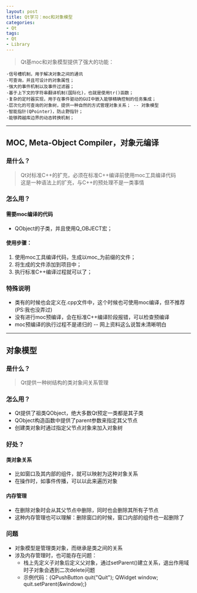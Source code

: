 ```yaml
---
layout: post
title: Qt学习：moc和对象模型
categories:
- Qt
tags:
- Qt
- Library
---
```


> Qt基moc和对象模型提供了强大的功能：

	·信号槽机制，用于解决对象之间的通讯
	·可查询，并且可设计的对象属性；
    ·强大的事件机制以及事件过滤器；
    ·基于上下文的字符串翻译机制(国际化)，也就是使用tr()函数；
    ·复杂的定时器实现，用于在事件驱动的GUI中嵌入能够精确控制的任务集成；
    ·层次化的可查询的对象树，提供一种自然的方式管理对象关系； -- 对象模型
    ·智能指针(QPointer)，防止野指针；
    ·能够跨越库边界的动态转换机制；

---
## MOC, Meta-Object Compiler，对象元编译
### 是什么？
> Qt对标准C++的扩充，必须在标准C++编译前使用moc工具编译代码  
> 这是一种语法上的扩充，与C++的预处理不是一类事情

### 怎么用？
#### 需要moc编译的代码
- QObject的子类，并且使用Q_OBJECT宏；
#### 使用步骤：
1. 使用moc工具编译代码，生成以moc_为前缀的文件；
2. 将生成的文件添加到项目中；
3. 执行标准C++编译过程就可以了；

### 特殊说明
- 类有的时候也会定义在.cpp文件中，这个时候也可使用moc编译，但不推荐(PS:我也没弄过)
- 没有进行moc预编译，会在标准C++编译阶段报错，可以检查预编译
- moc预编译的执行过程不是递归的 -- 网上资料这么说暂未清晰明白

---
## 对象模型
### 是什么？
> Qt提供一种树结构的类对象间关系管理  

### 怎么用？
- Qt提供了祖类QObject，绝大多数Qt预定一类都是其子类
- QObject构造函数中提供了parent参数来指定其父节点
- 创建类对象时通过指定父节点对象来加入对象树

### 好处？
#### 类对象关系
- 比如窗口及其内部的组件，就可以映射为这种对象关系
- 在操作时，如事件传播，可以以此来遍历对象

#### 内存管理
- 在删除对象时会从其父节点中删除，同时也会删除其所有子节点
- 这种内存管理也可以理解：删除窗口的时候，窗口内部的组件也一起删除了

### 问题
- 对象模型是管理类对象，而继承是类之间的关系
- 涉及内存管理时，也可能存在问题：
	- 栈上先定义子对象后定义父对象，通过setParent()建立关系，退出作用域时子对象会遇到二次delete问题
	- 示例代码：{QPushButton quit("Quit"); QWidget window; quit.setParent(&window);}
